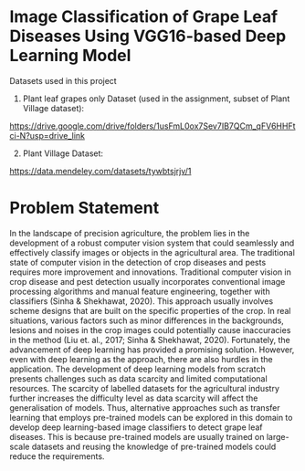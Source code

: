 #  Image Classification of Grape Leaf Diseases Using VGG16-based Deep Learning Model

Datasets used in this project

1. Plant leaf grapes only Dataset (used in the assignment, subset of Plant Village dataset):

https://drive.google.com/drive/folders/1usFmL0ox7Sev7IB7QCm_qFV6HHFtci-N?usp=drive_link


2. Plant Village Dataset:

 https://data.mendeley.com/datasets/tywbtsjrjv/1


# Problem Statement
In the landscape of precision agriculture, the problem lies in the development of a robust computer vision system that could seamlessly and effectively classify images or objects in the agricultural area. The traditional state of computer vision in the detection of crop diseases and pests requires more improvement and innovations. Traditional computer vision in crop disease and pest detection usually incorporates conventional image processing algorithms and manual feature engineering, together with classifiers (Sinha & Shekhawat, 2020). This approach usually involves scheme designs that are built on the specific properties of the crop. In real situations, various factors such as minor differences in the backgrounds, lesions and noises in the crop images could potentially cause inaccuracies in the method (Liu et. al., 2017; Sinha & Shekhawat, 2020). Fortunately, the advancement of deep learning has provided a promising solution. However, even with deep learning as the approach, there are also hurdles in the application. The development of deep learning models from scratch presents challenges such as data scarcity and limited computational resources. The scarcity of labelled datasets for the agricultural industry further increases the difficulty level as data scarcity will affect the generalisation of models. Thus, alternative approaches such as transfer learning that employs pre-trained models can be explored in this domain to develop deep learning-based image classifiers to detect grape leaf diseases. This is because pre-trained models are usually trained on large-scale datasets and reusing the knowledge of pre-trained models could reduce the requirements.